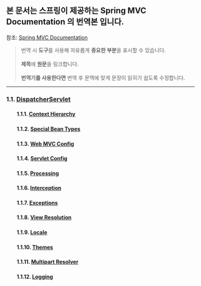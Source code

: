## 본 문서는 스프링이 제공하는 Spring MVC Documentation 의 번역본 입니다.

참조: [Spring MVC Documentation](https://docs.spring.io/spring/docs/current/spring-framework-reference/web.html#mvc-servlet)

> 번역 시 **도구**를 사용해 자유롭게 **중요한 부분**을 표시할 수 있습니다.<br>
> <br>
> **제목**에 **원문**을 링크합니다.  
> <br>
> **번역기를 사용한다면** 번역 후 문맥에 맞게 문장이 읽히기 쉽도록 수정합니다.

<hr>

### 1.1. [DispatcherServlet](DispatcherServlet/1.1%20DispatcherServlet.md)

#### 　　1.1.1. [Context Hierarchy](DispatcherServlet/1.1.1.%20Context%20Hierarchy)
#### 　　1.1.2. [Special Bean Types](DispatcherServlet/1.1.2.%20Special%20Bean%20Types)
#### 　　1.1.3. [Web MVC Config](DispatcherServlet/1.1.3.%20Web%20MVC%20Config)
#### 　　1.1.4. [Servlet Config](DispatcherServlet/1.1.4.%20Servlet%20Config)
#### 　　1.1.5. [Processing](DispatcherServlet/1.1.5.%20Processing)
#### 　　1.1.6. [Interception](DispatcherServlet/1.1.6.%20Interception)
#### 　　1.1.7. [Exceptions](DispatcherServlet/1.1.7.%20Exceptions)
#### 　　1.1.8. [View Resolution](DispatcherServlet/1.1.8.%20View%20Resolution)
#### 　　1.1.9. [Locale](DispatcherServlet/1.1.9.%20Locale)
#### 　　1.1.10. [Themes](DispatcherServlet/1.1.10.%20Themes)
#### 　　1.1.11. [Multipart Resolver](DispatcherServlet/1.1.11.%20Multipart%20Resolver)
#### 　　1.1.12. [Logging](DispatcherServlet/1.1.12.%20Logging)

